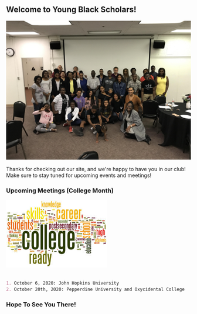 ## Welcome to Young Black Scholars!  

![YBS Picture #2](YBSGroupPhoto.JPG)

Thanks for checking out our site, and we're happy to have you in our club! Make sure to stay tuned for upcoming events and meetings!

### Upcoming Meetings (College Month)
![College Month](College.jpeg)
```markdown

1. October 6, 2020: John Hopkins University
2. October 20th, 2020: Pepperdine University and Oxycidental College

```
### Hope To See You There!
